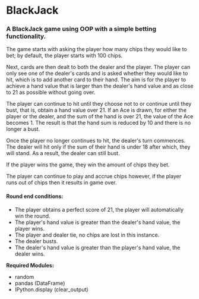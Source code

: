 # BlackJack
### A BlackJack game using OOP with a simple betting functionality.

The game starts with asking the player how many chips they would like to bet; by default, the player starts with 100 chips.

Next, cards are then dealt to both the dealer and the player. The player can only see one of the dealer's cards and is asked whether they would like to hit, which is to add another card to their hand. The aim is for the player to achieve a hand value that is larger than the dealer's hand value and as close to 21 as possible without going over. 

The player can continue to hit until they choose not to or continue until they bust, that is, obtain a hand value over 21. If an Ace is drawn, for either the player or the dealer, and the sum of the hand is over 21, the value of the Ace becomes 1. The result is that the hand sum is reduced by 10 and there is no longer a bust. 

Once the player no longer continues to hit, the dealer's turn commences. The dealer will hit only if the sum of their hand is under 18 after which, they will stand. As a result, the dealer can still bust.

If the player wins the game, they win the amount of chips they bet.

The player can continue to play and accrue chips however, if the player runs out of chips then it results in game over. 

#### **Round end conditions:**
- The player obtains a perfect score of 21, the player will automatically win the round.
- The player's hand value is greater than the dealer's hand value, the player wins.
- The player and dealer tie, no chips are lost in this instance.
- The dealer busts.
- The dealer's hand value is greater than the player's hand value, the dealer wins.

**Required Modules:**
- random
- pandas (DataFrame)
- IPython.display (clear_output)
